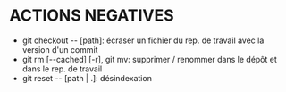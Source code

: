 # ACTIONS NEGATIVES

* git checkout -- [path]: écraser un fichier du rep. de travail avec la version d'un commit
* git rm [--cached] [-r], git mv: supprimer / renommer dans le dépôt et dans le rep. de travail
* git reset -- [path | .]: désindexation
